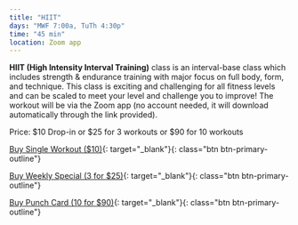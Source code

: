 ```yaml
---
title: "HIIT"
days: "MWF 7:00a, TuTh 4:30p"
time: "45 min"
location: Zoom app
---
```


**HIIT (High Intensity Interval Training)** class is an interval-base class which includes strength & endurance training with major focus on full body, form, and technique. This class is exciting and challenging for all fitness levels and can be scaled to meet your level and challenge you to improve! The workout will be via the Zoom app (no account needed, it will download automatically through the link provided).

Price:
$10 Drop-in or $25 for 3 workouts or $90 for 10 workouts

[Buy Single Workout ($10)](https://app.acuityscheduling.com/schedule.php?owner=16546307&appointmentType=14884792){: target="_blank"}{: class="btn btn-primary-outline"}

[Buy Weekly Special (3 for $25)](https://app.acuityscheduling.com/catalog.php?owner=16546307&action=addCart&clear=1&id=830280){: target="_blank"}{: class="btn btn-primary-outline"}

[Buy Punch Card (10 for $90)](https://app.acuityscheduling.com/catalog.php?owner=16546307&action=addCart&clear=1&id=830277){: target="_blank"}{: class="btn btn-primary-outline"}